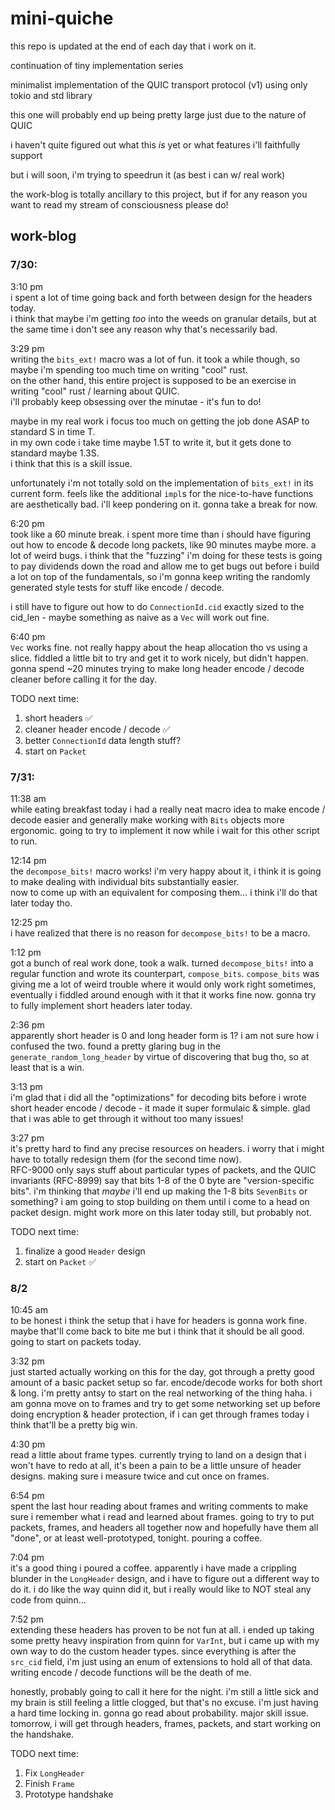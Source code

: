 # mini-quiche

this repo is updated at the end of each day that i work on it.

continuation of tiny implementation series

minimalist implementation of the QUIC transport protocol (v1) using only tokio and std library

this one will probably end up being pretty large just due to the nature of QUIC

i haven't quite figured out what this _is_ yet or what features i'll faithfully support

but i will soon, i'm trying to speedrun it (as best i can w/ real work)

the work-blog is totally ancillary to this project, but if for any reason you want to read my stream of consciousness please do!

## work-blog

### 7/30:

3:10 pm  
i spent a lot of time going back and forth between design for the headers today.  
i think that maybe i'm getting _too_ into the weeds on granular details, but at the same time i don't see any reason why that's necessarily bad.

3:29 pm  
writing the `bits_ext!` macro was a lot of fun.  it took a while though, so maybe i'm spending too much time on writing "cool" rust.  
on the other hand, this entire project is supposed to be an exercise in writing "cool" rust / learning about QUIC.  
i'll probably keep obsessing over the minutae - it's fun to do!

maybe in my real work i focus too much on getting the job done ASAP to standard S in time T.  
in my own code i take time maybe 1.5T to write it, but it gets done to standard maybe 1.3S.  
i think that this is a skill issue.

unfortunately i'm not totally sold on the implementation of `bits_ext!` in its current form.  feels like the additional `impl`s for the nice-to-have functions are aesthetically bad. i'll keep pondering on it.  gonna take a break for now.  

6:20 pm  
took like a 60 minute break. i spent more time than i should have figuring out how to encode & decode long packets, like 90 minutes maybe more.  a lot of weird bugs.  i think that the "fuzzing" i'm doing for these tests is going to pay dividends down the road and allow me to get bugs out before i build a lot on top of the fundamentals, so i'm gonna keep writing the randomly generated style tests for stuff like encode / decode.  

i still have to figure out how to do `ConnectionId.cid` exactly sized to the cid_len - maybe something as naive as a `Vec` will work out fine.

6:40 pm  
`Vec` works fine.  not really happy about the heap allocation tho vs using a slice. fiddled a little bit to try and get it to work nicely, but didn't happen. gonna spend ~20 minutes trying to make long header encode / decode cleaner before calling it for the day.  

TODO next time:  
1. short headers ✅
2. cleaner header encode / decode ✅
3. better `ConnectionId` data length stuff?  
4. start on `Packet`  


### 7/31:  

11:38 am  
while eating breakfast today i had a really neat macro idea to make encode / decode easier and generally make working with `Bits` objects more ergonomic.  going to try to implement it now while i wait for this other script to run.  

12:14 pm  
the `decompose_bits!` macro works!  i'm very happy about it, i think it is going to make dealing with individual bits substantially easier.  
now to come up with an equivalent for composing them... i think i'll do that later today tho.

12:25 pm  
i have realized that there is no reason for `decompose_bits!` to be a macro.  

1:12 pm  
got a bunch of real work done, took a walk.  turned `decompose_bits!` into a regular function and wrote its counterpart, `compose_bits`.  `compose_bits` was giving me a lot of weird trouble where it would only work right sometimes, eventually i fiddled around enough with it that it works fine now.  gonna try to fully implement short headers later today.  

2:36 pm  
apparently short header is 0 and long header form is 1? i am not sure how i confused the two.  found a pretty glaring bug in the `generate_random_long_header` by virtue of discovering that bug tho, so at least that is a win.

3:13 pm  
i'm glad that i did all the "optimizations" for decoding bits before i wrote short header encode / decode - it made it super formulaic & simple.  glad that i was able to get through it without too many issues!    

3:27 pm  
it's pretty hard to find any precise resources on headers.  i worry that i might have to totally redesign them (for the second time now).  
RFC-9000 only says stuff about particular types of packets, and the QUIC invariants (RFC-8999) say that bits 1-8 of the 0 byte are "version-specific bits".
i'm thinking that _maybe_ i'll end up making the 1-8 bits `SevenBits` or something?  i am going to stop building on them until i come to a head on packet design.  might work more on this later today still, but probably not.  


TODO next time:  
1. finalize a good `Header` design   
2. start on `Packet` ✅    

### 8/2  
10:45 am  
to be honest i think the setup that i have for headers is gonna work fine.  maybe that'll come back to bite me but i think that it should be all good.  going to start on packets today.  

3:32 pm  
just started actually working on this for the day, got through a pretty good amount of a basic packet setup so far.  encode/decode works for both short & long.  i'm pretty antsy to start on the real networking of the thing haha.  i am gonna move on to frames and try to get some networking set up before doing encryption & header protection, if i can get through frames today i think that'll be a pretty big win.   

4:30 pm  
read a little about frame types.  currently trying to land on a design that i won't have to redo at all, it's been a pain to be a little unsure of header designs.  making sure i measure twice and cut once on frames.  

6:54 pm  
spent the last hour reading about frames and writing comments to make sure i remember what i read and learned about frames.  going to try to put packets, frames, and headers all together now and hopefully have them all "done", or at least well-prototyped, tonight.  pouring a coffee.  

7:04 pm  
it's a good thing i poured a coffee.  apparently i have made a crippling blunder in the `LongHeader` design, and i have to figure out a different way to do it.  i do like the way quinn did it, but i really would like to NOT steal any code from quinn...    

7:52 pm  
extending these headers has proven to be not fun at all.  i ended up taking some pretty heavy inspiration from quinn for `VarInt`, but i came up with my own way to do the custom header types.  since everything is after the `src_cid` field, i'm just using an enum of extensions to hold all of that data.  writing encode / decode functions will be the death of me.  

honestly, probably going to call it here for the night.  i'm still a little sick and my brain is still feeling a little clogged, but that's no excuse.  i'm just having a hard time locking in. gonna go read about probability.  major skill issue.  tomorrow, i will get through headers, frames, packets, and start working on the handshake.  

TODO next time:  
1. Fix `LongHeader`  
2. Finish `Frame`  
3. Prototype handshake  